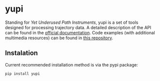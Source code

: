 # yupi

Standing for *Yet Underused Path Instruments*, yupi is a set of tools designed for processing trajectory data. A detailed description of the API can be found in the [official documentation](https://yupi.readthedocs.io/en/latest/). Code examples (with additional multimedia resources) can be found in [this repository](https://github.com/yupidevs/yupi_examples).

## Instalation

Current recommended installation method is via the pypi package:

```
pip install yupi
```

